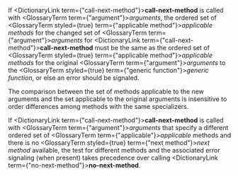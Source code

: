  



If <DictionaryLink  term={"call-next-method"}><b>call-next-method</b></DictionaryLink> is called with <GlossaryTerm  term={"argument"}><i>arguments</i></GlossaryTerm>, the ordered set of <GlossaryTerm styled={true} term={"applicable method"}><i>applicable methods</i></GlossaryTerm> for the changed set of <GlossaryTerm  term={"argument"}><i>arguments</i></GlossaryTerm> for <DictionaryLink  term={"call-next-method"}><b>call-next-method</b></DictionaryLink> must be the same as the ordered set of <GlossaryTerm styled={true} term={"applicable method"}><i>applicable methods</i></GlossaryTerm> for the original <GlossaryTerm  term={"argument"}><i>arguments</i></GlossaryTerm> to the <GlossaryTerm styled={true} term={"generic function"}><i>generic function</i></GlossaryTerm>, or else an error should be signaled. 



The comparison between the set of methods applicable to the new arguments and the set applicable to the original arguments is insensitive to order differences among methods with the same specializers. 



If <DictionaryLink  term={"call-next-method"}><b>call-next-method</b></DictionaryLink> is called with <GlossaryTerm  term={"argument"}><i>arguments</i></GlossaryTerm> that specify a different ordered set of <GlossaryTerm  term={"applicable"}><i>applicable</i></GlossaryTerm> methods and there is no <GlossaryTerm styled={true} term={"next method"}><i>next method</i></GlossaryTerm> available, the test for different methods and the associated error signaling (when present) takes precedence over calling <DictionaryLink  term={"no-next-method"}><b>no-next-method</b></DictionaryLink>.  







